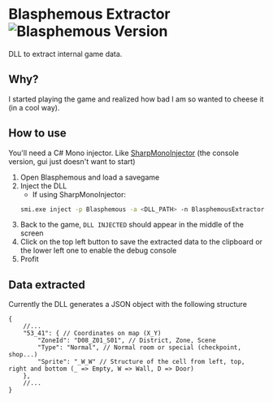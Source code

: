 # Blasphemous Extractor ![Blasphemous Version](https://img.shields.io/badge/Blasphemous-3.0.32-blue)

DLL to extract internal game data.

## Why?

I started playing the game and realized how bad I am so wanted to cheese it (in a cool way).

## How to use

You'll need a C# Mono injector. Like [SharpMonoInjector](https://github.com/warbler/SharpMonoInjector/releases/tag/v2.2) (the console version, gui just doesn't want to start)

1. Open Blasphemous and load a savegame
2. Inject the DLL
   - If using SharpMonoInjector: 
    ```bash
    smi.exe inject -p Blasphemous -a <DLL_PATH> -n BlasphemousExtractor -c Loader -m Init
    ```
3. Back to the game, `DLL INJECTED` should appear in the middle of the screen
4. Click on the top left button to save the extracted data to the clipboard or the lower left one to enable the debug console
5. Profit

## Data extracted

Currently the DLL generates a JSON object with the following structure

```JSON5
{
    //...
    "53_41": { // Coordinates on map (X_Y)
        "ZoneId": "D08_Z01_S01", // District, Zone, Scene
        "Type": "Normal", // Normal room or special (checkpoint, shop...)
        "Sprite": "_W_W" // Structure of the cell from left, top, right and bottom (_ => Empty, W => Wall, D => Door)
    },
    //...
}
```